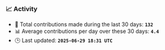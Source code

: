 ### 📈 Activity
<!--START_STATS-->
- 🧮 Total contributions made during the last 30 days: **`132`**  
- 📊 Average contributions per day over these 30 days: **`4.4`**  
- 🕒 Last updated: **`2025-06-29 18:31 UTC`**
<!--END_STATS-->
